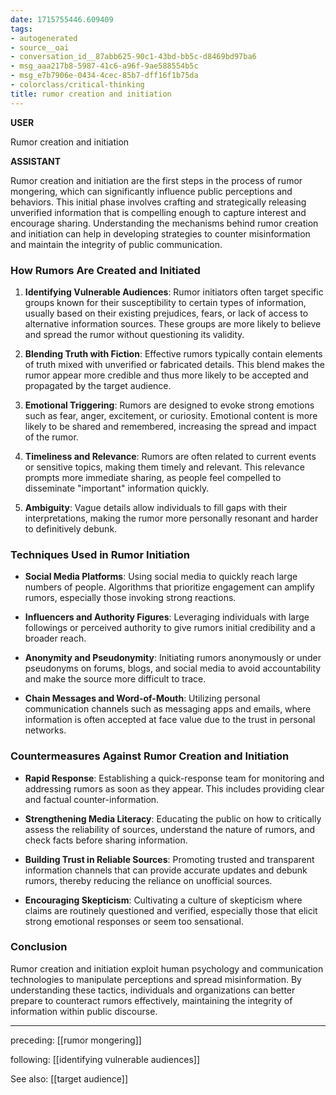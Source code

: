 ```yaml
---
date: 1715755446.609409
tags:
- autogenerated
- source__oai
- conversation_id__87abb625-90c1-43bd-bb5c-d8469bd97ba6
- msg_aaa217b8-5987-41c6-a96f-9ae588554b5c
- msg_e7b7906e-0434-4cec-85b7-dff16f1b75da
- colorclass/critical-thinking
title: rumor creation and initiation
---
```


**USER**

Rumor creation and initiation


**ASSISTANT**

Rumor creation and initiation are the first steps in the process of rumor mongering, which can significantly influence public perceptions and behaviors. This initial phase involves crafting and strategically releasing unverified information that is compelling enough to capture interest and encourage sharing. Understanding the mechanisms behind rumor creation and initiation can help in developing strategies to counter misinformation and maintain the integrity of public communication.

### How Rumors Are Created and Initiated

1. **Identifying Vulnerable Audiences**: Rumor initiators often target specific groups known for their susceptibility to certain types of information, usually based on their existing prejudices, fears, or lack of access to alternative information sources. These groups are more likely to believe and spread the rumor without questioning its validity.

2. **Blending Truth with Fiction**: Effective rumors typically contain elements of truth mixed with unverified or fabricated details. This blend makes the rumor appear more credible and thus more likely to be accepted and propagated by the target audience.

3. **Emotional Triggering**: Rumors are designed to evoke strong emotions such as fear, anger, excitement, or curiosity. Emotional content is more likely to be shared and remembered, increasing the spread and impact of the rumor.

4. **Timeliness and Relevance**: Rumors are often related to current events or sensitive topics, making them timely and relevant. This relevance prompts more immediate sharing, as people feel compelled to disseminate "important" information quickly.

5. **Ambiguity**: Vague details allow individuals to fill gaps with their interpretations, making the rumor more personally resonant and harder to definitively debunk.

### Techniques Used in Rumor Initiation

- **Social Media Platforms**: Using social media to quickly reach large numbers of people. Algorithms that prioritize engagement can amplify rumors, especially those invoking strong reactions.

- **Influencers and Authority Figures**: Leveraging individuals with large followings or perceived authority to give rumors initial credibility and a broader reach.

- **Anonymity and Pseudonymity**: Initiating rumors anonymously or under pseudonyms on forums, blogs, and social media to avoid accountability and make the source more difficult to trace.

- **Chain Messages and Word-of-Mouth**: Utilizing personal communication channels such as messaging apps and emails, where information is often accepted at face value due to the trust in personal networks.

### Countermeasures Against Rumor Creation and Initiation

- **Rapid Response**: Establishing a quick-response team for monitoring and addressing rumors as soon as they appear. This includes providing clear and factual counter-information.

- **Strengthening Media Literacy**: Educating the public on how to critically assess the reliability of sources, understand the nature of rumors, and check facts before sharing information.

- **Building Trust in Reliable Sources**: Promoting trusted and transparent information channels that can provide accurate updates and debunk rumors, thereby reducing the reliance on unofficial sources.

- **Encouraging Skepticism**: Cultivating a culture of skepticism where claims are routinely questioned and verified, especially those that elicit strong emotional responses or seem too sensational.

### Conclusion

Rumor creation and initiation exploit human psychology and communication technologies to manipulate perceptions and spread misinformation. By understanding these tactics, individuals and organizations can better prepare to counteract rumors effectively, maintaining the integrity of information within public discourse.


---

preceding: [[rumor mongering]]  


following: [[identifying vulnerable audiences]]

See also: [[target audience]]